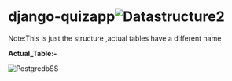 # django-quizapp![Datastructure2](https://user-images.githubusercontent.com/64307639/109686988-d1d43680-7ba8-11eb-8fe4-735b61bf6407.png)


Note:This is just the structure ,actual tables have a different name

**Actual_Table:-**

![PostgredbSS](https://user-images.githubusercontent.com/64307639/109687648-75254b80-7ba9-11eb-9dce-09c86ad37f7d.PNG)
